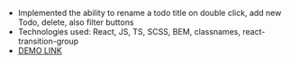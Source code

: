 - Implemented the ability to rename a todo title on double click, add new Todo, delete, also filter buttons
- Technologies used: React, JS, TS, SCSS, BEM, classnames, react-transition-group
- [DEMO LINK](https://OlehMy.github.io/react_todo-app/)
